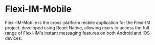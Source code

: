# Flexi-IM-Mobile
Flexi-IM-Mobile is the cross-platform mobile application for the Flexi-IM project, developed using React Native, allowing users to access the full range of Flexi-IM's instant messaging features on both Android and iOS devices.
